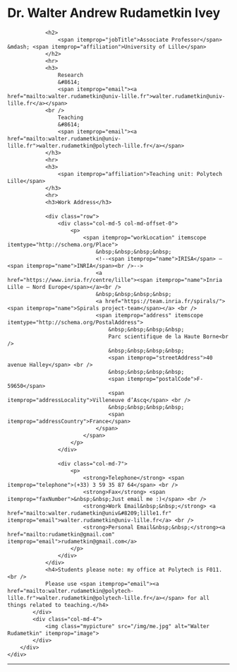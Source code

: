 <!-- # Dr. Walter Andrew Rudametkin Ivey   -->
<div class="container">
    <div itemscope itemtype="http://schema.org/Person">
        <div class="row">
            <div class="col-md-8">
                <h1>
                    <span itemprop="honorificPrefix">Dr.</span> <span itemprop="name">Walter <span itemprop="additionalName">Andrew</span> Rudametkin <span
                        itemprop="additionalName">Ivey</span>
                    </span>
                </h1>

                <h2>
                    <span itemprop="jobTitle">Associate Professor</span> &mdash; <span itemprop="affiliation">University of Lille</span>
                </h2>
                <hr>
                <h3>
                    Research
                    &#8614;
                    <span itemprop="email"><a href="mailto:walter.rudametkin@univ-lille.fr">walter.rudametkin@univ-lille.fr</a></span>
                <br />
                    Teaching
                    &#8614;
                    <span itemprop="email"><a href="mailto:walter.rudametkin@univ-lille.fr">walter.rudametkin@polytech-lille.fr</a></span>
                </h3>
                <hr>
                <h3>
                    <span itemprop="affiliation">Teaching unit: Polytech Lille</span>
                </h3>
                <hr>
                <h3>Work Address</h3>

                <div class="row">
                    <div class="col-md-5 col-md-offset-0">
                        <p>
                            <span itemprop="workLocation" itemscope itemtype="http://schema.org/Place">
                                &nbsp;&nbsp;&nbsp;&nbsp;
                                <!--<span itemprop="name">IRISA</span> – <span itemprop="name">INRIA</span><br />-->
                                <a href="https://www.inria.fr/centre/lille"><span itemprop="name">Inria Lille – Nord Europe</span></a><br />
                                &nbsp;&nbsp;&nbsp;&nbsp;
                                <a href="https://team.inria.fr/spirals/"><span itemprop="name">Spirals project-team</span></a> <br />
                                <span itemprop="address" itemscope itemtype="http://schema.org/PostalAddress">
                                    &nbsp;&nbsp;&nbsp;&nbsp;
                                    Parc scientifique de la Haute Borne<br />
                                    &nbsp;&nbsp;&nbsp;&nbsp;
                                    <span itemprop="streetAddress">40 avenue Halley</span> <br /> 
                                    &nbsp;&nbsp;&nbsp;&nbsp;
                                    <span itemprop="postalCode">F-59650</span>
                                    <span itemprop="addressLocality">Villeneuve d’Ascq</span> <br />
                                    &nbsp;&nbsp;&nbsp;&nbsp;
                                    <span itemprop="addressCountry">France</span>
                                </span>
                            </span>
                        </p>
                    </div>

                    <div class="col-md-7">
                        <p>
                            <strong>Telephone</strong> <span itemprop="telephone">(+33) 3 59 35 87 64</span> <br />
                            <strong>Fax</strong> <span itemprop="faxNumber">&nbsp;&nbsp;Just email me :)</span> <br />
                            <strong>Work Email&nbsp;&nbsp;</strong> <a href="mailto:walter.rudametkin@univ&#8209;lille1.fr" itemprop="email">walter.rudametkin@univ-lille.fr</a> <br />
                            <strong>Personal Email&nbsp;&nbsp;</strong><a href="mailto:rudametkin@gmail.com" itemprop="email">rudametkin@gmail.com</a>
                        </p>
                    </div>
                </div>
                <h4>Students please note: my office at Polytech is F011.<br />
                Please use <span itemprop="email"><a href="mailto:walter.rudametkin@polytech-lille.fr">walter.rudametkin@polytech-lille.fr</a></span> for all things related to teaching.</h4>
            </div>
            <div class="col-md-4">
                <img class="mypicture" src="/img/me.jpg" alt="Walter Rudametkin" itemprop="image">
            </div>
        </div>
    </div>
</div>

---
